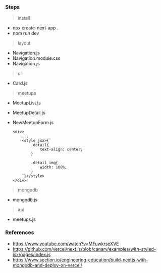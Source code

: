 ### Steps

> install
- npx create-next-app .
- npm run dev

> layout
- Navigation.js
- Navigation.module.css
- Navigation.js

> ui
- Card.js

> meetups
- MeetupList.js
- MeetupDetail.js
- NewMeetupForm.js

    ```
    <div>
        ...
        <style jsx>{`
            .detail{
                text-align: center;
            }

            .detail img{
                width: 100%;
            }
        `}</style>
    </div>
    ```
> mongodb
- mongodb.js

> api 
- meetups.js



### References

- https://www.youtube.com/watch?v=MFuwkrseXVE
- https://github.com/vercel/next.js/blob/canary/examples/with-styled-jsx/pages/index.js
- https://www.section.io/engineering-education/build-nextjs-with-mongodb-and-deploy-on-vercel/
